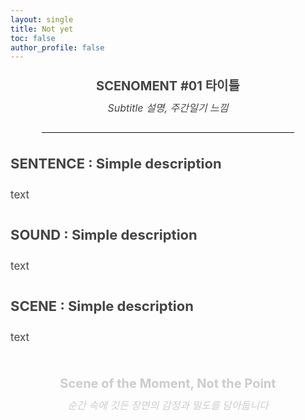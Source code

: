 ```yaml
---
layout: single
title: Not yet
toc: false
author_profile: false
---
```

<!-- 중앙 정렬 인트로 영역 -->
<div style="text-align: center; line-height: 1.1; color: #444; font-size: 16px;">

<h4 style="font-size: 20px; margin-bottom: 0.5em;">
SCENOMENT #01 타이틀</h4>
<p><i>Subtitle 설명, 주간일기 느낌
</i></p>
</div>

<!-- 연한 구분선 -->
<hr style="border: none; border-top: 1px solid #eee; margin
: 2em auto; width: 80%;">

<!-- 본문 시작: 좌측정렬 -->
<div style="text-align: left; line-height: 1.7; color: #444; font-size: 17px;">

<h4 style="font-size: 22px; margin-bottom: 0.5em;">SENTENCE : Simple description</h4>
<p>
text
</p>

<h4 style="font-size: 22px; margin-bottom: 0.5em;">SOUND : Simple description</h4>
<p>
text
</p>

<h4 style="font-size: 22px; margin-bottom: 0.5em;">SCENE : Simple description</h4>
<p>
text
</p>
</div>

<!-- 사인오프: 우측정렬 -->
<div style="text-align: center; line-height: 1.1; color: #ccc; font-size: 16px; margin-top: 3em;">
<h4 style="font-size: 20px; margin-bottom: 0.5em;">
Scene of the Moment, Not the Point</h4>
<p><i>순간 속에 깃든 장면의 감정과 밀도를 담아둡니다
</i></p>
</div>
